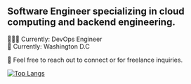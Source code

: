 ## Software Engineer specializing in cloud computing and backend engineering.

👨🏽‍💻 Currently: DevOps Engineer </br>
📍 Currently: Washington D.C

💬 Feel free to reach out to connect or for freelance inquiries.

[![Top Langs](https://github-readme-stats.vercel.app/api/top-langs/?username=jtaylortech&layout=compact)](https://github.com/jtaylortech/github-readme-stats&theme=dracula)
